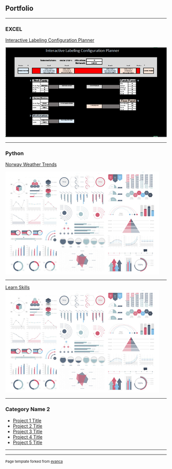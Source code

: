 ## Portfolio

---

### EXCEL 

[Interactive Labeling Configuration Planner](/Interactive_Labeling.md)

<img src="/Interactive_Labels_Small.png?raw=true"/>

---

### Python

[Norway Weather Trends](/Norway_Weather.ipynb)

<img src="images/dummy_thumbnail.jpg?raw=true"/>

---
[Learn Skills](/READ2.md)
<img src="images/dummy_thumbnail.jpg?raw=true"/>

---

### Category Name 2

- [Project 1 Title](http://example.com/)
- [Project 2 Title](http://example.com/)
- [Project 3 Title](http://example.com/)
- [Project 4 Title](http://example.com/)
- [Project 5 Title](http://example.com/)

---




---
<p style="font-size:11px">Page template forked from <a href="https://github.com/evanca/quick-portfolio">evanca</a></p>
<!-- Remove above link if you don't want to attibute -->
